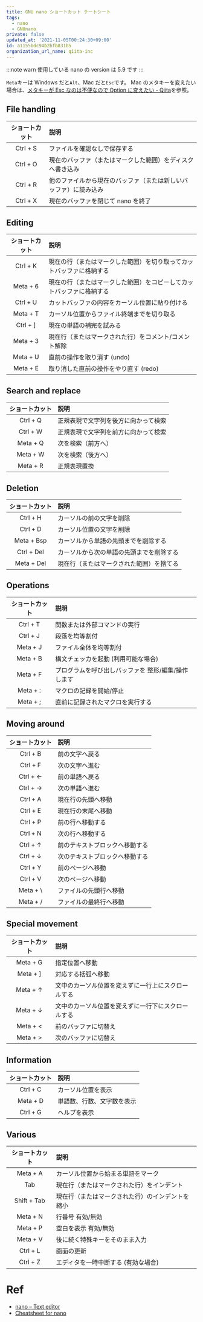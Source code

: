 ```yaml
---
title: GNU nano ショートカット チートシート
tags:
  - nano
  - GNUnano
private: false
updated_at: '2021-11-05T00:24:30+09:00'
id: a1155bdc94b2bfb831b5
organization_url_name: qiita-inc
---
```

:::note warn
使用している nano の version は 5.9 です
:::

`Meta`キーは Windows だと`Alt`、Mac だと`Esc`です。
Mac のメタキーを変えたい場合は、[メタキーが Esc なのは不便なので Option に変えたい - Qiita](https://qiita.com/ohakutsu/items/e15ba9d58ca64f935c69)を参照。

## File handling

| ショートカット | 説明                                                             |
| :------------: | :--------------------------------------------------------------- |
|    Ctrl + S    | ファイルを確認なしで保存する                                     |
|    Ctrl + O    | 現在のバッファ（またはマークした範囲）をディスクへ書き込み       |
|    Ctrl + R    | 他のファイルから現在のバッファ（または新しいバッファ）に読み込み |
|    Ctrl + X    | 現在のバッファを閉じて nano を終了                               |

## Editing

| ショートカット | 説明                                                                 |
| :------------: | :------------------------------------------------------------------- |
|    Ctrl + K    | 現在の行（またはマークした範囲）を切り取ってカットバッファに格納する |
|    Meta + 6    | 現在の行（またはマークした範囲）をコピーしてカットバッファに格納する |
|    Ctrl + U    | カットバッファの内容をカーソル位置に貼り付ける                       |
|    Meta + T    | カーソル位置からファイル終端までを切り取る                           |
|    Ctrl + ]    | 現在の単語の補完を試みる                                             |
|    Meta + 3    | 現在行（またはマークされた行）をコメント/コメント解除                |
|    Meta + U    | 直前の操作を取り消す (undo)                                          |
|    Meta + E    | 取り消した直前の操作をやり直す (redo)                                |

## Search and replace

| ショートカット | 説明                                 |
| :------------: | :----------------------------------- |
|    Ctrl + Q    | 正規表現で文字列を後方に向かって検索 |
|    Ctrl + W    | 正規表現で文字列を前方に向かって検索 |
|    Meta + Q    | 次を検索（前方へ）                   |
|    Meta + W    | 次を検索（後方へ）                   |
|    Meta + R    | 正規表現置換                         |

## Deletion

| ショートカット | 説明                                     |
| :------------: | :--------------------------------------- |
|    Ctrl + H    | カーソルの前の文字を削除                 |
|    Ctrl + D    | カーソル位置の文字を削除                 |
|   Meta + Bsp   | カーソルから単語の先頭までを削除する     |
|   Ctrl + Del   | カーソルから次の単語の先頭までを削除する |
|   Meta + Del   | 現在行（またはマークされた範囲）を捨てる |

## Operations

| ショートカット | 説明                                                |
| :------------: | :-------------------------------------------------- |
|    Ctrl + T    | 関数または外部コマンドの実行                        |
|    Ctrl + J    | 段落を均等割付                                      |
|    Meta + J    | ファイル全体を均等割付                              |
|    Meta + B    | 構文チェッカを起動 (利用可能な場合)                 |
|    Meta + F    | プログラムを呼び出しバッファを 整形/編集/操作します |
|    Meta + :    | マクロの記録を開始/停止                             |
|    Meta + ;    | 直前に記録されたマクロを実行する                    |

## Moving around

| ショートカット | 説明                           |
| :------------: | :----------------------------- |
|    Ctrl + B    | 前の文字へ戻る                 |
|    Ctrl + F    | 次の文字へ進む                 |
|    Ctrl + ←    | 前の単語へ戻る                 |
|    Ctrl + →    | 次の単語へ進む                 |
|    Ctrl + A    | 現在行の先頭へ移動             |
|    Ctrl + E    | 現在行の末尾へ移動             |
|    Ctrl + P    | 前の行へ移動する               |
|    Ctrl + N    | 次の行へ移動する               |
|    Ctrl + ↑    | 前のテキストブロックへ移動する |
|    Ctrl + ↓    | 次のテキストブロックへ移動する |
|    Ctrl + Y    | 前のページへ移動               |
|    Ctrl + V    | 次のページへ移動               |
|   Meta + \     | ファイルの先頭行へ移動         |
|    Meta + /    | ファイルの最終行へ移動         |

## Special movement

| ショートカット | 説明                                               |
| :------------: | :------------------------------------------------- |
|    Meta + G    | 指定位置へ移動                                     |
|    Meta + ]    | 対応する括弧へ移動                                 |
|    Meta + ↑    | 文中のカーソル位置を変えずに一行上にスクロールする |
|    Meta + ↓    | 文中のカーソル位置を変えずに一行下にスクロールする |
|    Meta + <    | 前のバッファに切替え                               |
|    Meta + >    | 次のバッファに切替え                               |

## Information

| ショートカット | 説明                       |
| :------------: | :------------------------- |
|    Ctrl + C    | カーソル位置を表示         |
|    Meta + D    | 単語数、行数、文字数を表示 |
|    Ctrl + G    | ヘルプを表示               |

## Various

| ショートカット | 説明                                             |
| :------------: | :----------------------------------------------- |
|    Meta + A    | カーソル位置から始まる単語をマーク               |
|      Tab       | 現在行（またはマークされた行）をインデント       |
|  Shift + Tab   | 現在行（またはマークされた行）のインデントを縮小 |
|    Meta + N    | 行番号 有効/無効                                 |
|    Meta + P    | 空白を表示 有効/無効                             |
|    Meta + V    | 後に続く特殊キーをそのまま入力                   |
|    Ctrl + L    | 画面の更新                                       |
|    Ctrl + Z    | エディタを一時中断する (有効な場合)              |

# Ref

- [nano – Text editor](https://www.nano-editor.org/)
- [Cheatsheet for nano](https://www.nano-editor.org/dist/latest/cheatsheet.html)

